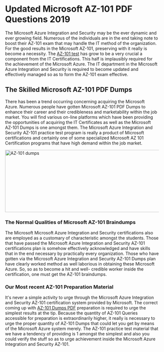 <h1><strong>Updated Microsoft AZ-101 PDF Questions 2019</strong></h1>
<p>The Microsoft Azure Integration and Security may be the ever dynamic and ever growing field. Numerous of the individuals are in the end taking note to boost their AZ-101 exam that may handle the IT method of the organization. For the good results in the Microsoft AZ-101, preserving with it really is become a necessity. The <a href="https://www.securedumps.com/AZ-101-cheat-sheet.html">AZ-101 test</a> has grow to be a very crucial a component from the IT Certifications. This half is implausibly required for the achievement of the Microsoft Azure. The IT department in the Microsoft Azure Integration and Security is required to become updated and effectively managed so as to form the AZ-101 exam effective.</p>
<h2><strong>The Skilled Microsoft AZ-101 PDF Dumps</strong></h2>
<p>There has been a trend occurring concerning acquiring the Microsoft Azure. Numerous people have gotten Microsoft AZ-101 PDF Dumps to enhance their career and their credibleness and marketability within the job market. You will find various on-line platforms which have been providing the opportunities of acquiring the IT Certificates as well as the Microsoft AZ-101 Dumps is one amongst them. The Microsoft Azure Integration and Security AZ-101 practice test program is really a product of Microsoft certifications and certainly one of some specialized Microsoft AZ 101 Certification programs that have high demand within the job market.</p>
<p><a href="https://www.securedumps.com/AZ-101-cheat-sheet.html"><img src="https://i.imgur.com/LkNlujf.jpg" alt="AZ-101 dumps" width="550" height="204" /></a></p>
<h3><strong>The Normal Qualities of Microsoft AZ-101 Braindumps</strong></h3>
<p>The Microsoft Microsoft Azure Integration and Security certifications also are employed as a customary of characteristic amongst the students. Those that have passed the Microsoft Azure Integration and Security AZ-101 certifications plan is somehow effectively acknowledged and have skills that in the end necessary by practically every organization. Those who have gotten via the Microsoft Azure Integration and Security AZ-101 Dumps plan have clearly worked method as well laborious in obtaining these Microsoft Azure. So, so as to become a hit and well- credible worker inside the certification, one must get the AZ-101 braindumps.</p>
<h3><strong>Our Most recent AZ-101 Preparation Material</strong></h3>
<p>It's never a simple activity to urge through the Microsoft Azure Integration and Security AZ-101 certification system provided by Microsoft. The correct coming up with <a href="https://www.securedumps.com/AZ-101-cheat-sheet.html">AZ-101 Dumps PDF</a> preparation is required to urge the simplest results at the tip. Because the quantity of AZ-101 Queries accessible for preparation is extraordinarily higher, it really is necessary to urge the proper quantity of AZ-101 Dumps that could let you get by means of the Microsoft Azure system merely. The AZ-101 practice test material that we have a tendency of providing is 1 amongst the simplest and also you could verify the stuff so as to urge achievement inside the Microsoft Azure Integration and Security AZ-101.</p>
